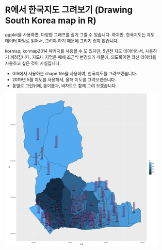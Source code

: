 # R에서 한국지도 그려보기 (Drawing South Korea map in R)

ggplot을 사용하면, 다양한 그래프를 쉽게 그릴 수 있습니다.
하지만, 한국지도는 지도 데이터 파일로 읽어서, 그려야 하기 때문에 그리기 쉽지 않습니다.

kormap, kormap2014 패키지를 사용할 수 도 있지만, 5년전 지도 데이터라서, 사용하기 꺼려집니다.
지도나 지명은 매해 조금씩 변경되기 때문에, 되도록이면 최신 데이터를 사용하고 싶은 것이 사실입니다.

- GIS에서 사용하는 shape file을 사용하여, 한국지도를 그려보겠습니다.
- 2019년 5월 지도를 사용해서, 올해 지도를 그려보겠습니다.
- 동별로 그린뒤에, 동이름과, 바차트도 함께 그려 보겠습니다.

![서울 종로구](Seoul_Jongno-gu.png)
